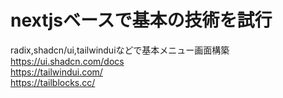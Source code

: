 # nextjsベースで基本の技術を試行
radix,shadcn/ui,tailwinduiなどで基本メニュー画面構築  
https://ui.shadcn.com/docs  
https://tailwindui.com/  
https://tailblocks.cc/  
